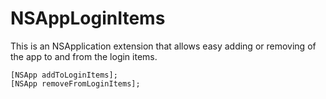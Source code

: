 NSAppLoginItems
===============

This is an NSApplication extension that allows easy adding or removing of the app to and from the login items.

```objc
[NSApp addToLoginItems];
[NSApp removeFromLoginItems];
```